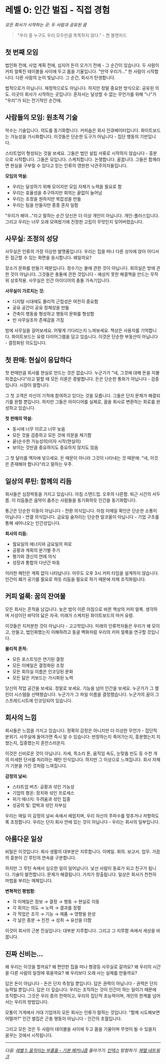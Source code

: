 # 레벨 0: 인간 벌집 - 직접 경험
*모든 회사가 시작하는 곳: 두 사람과 공유된 꿈*

> "우리 중 누구도 우리 모두만큼 똑똑하지 않다." - 켄 블랜차드

## 첫 번째 모임

법인화 전에, 사업 계획 전에, 심지어 돈이 오가기 전에 - 그 순간이 있습니다. 두 사람이 커피 얼룩진 테이블을 사이에 두고 몸을 기울입니다. "만약 우리가..." 한 사람이 시작합니다. 다른 사람의 눈이 빛납니다. 그 순간, 회사가 탄생합니다.

법적으로가 아닙니다. 재정적으로도 아닙니다. 하지만 정말 중요한 방식으로: 공유된 의도. 이곳이 회사가 시작하는 곳입니다: 혼자서는 달성할 수 없는 무언가를 위해 "나"가 "우리"가 되는 전기적인 순간에.

## 사람들의 모임: 원초적 기술

악수는 기술입니다. 의도를 동기화합니다. 커피숍은 회사 인큐베이터입니다. 화이트보드는 가능성을 가시화합니다. 이것들은 단순한 도구가 아닙니다 - 집단 행동의 기반입니다.

스타트업이 형성되는 것을 보세요. 그들은 법인 설립 서류로 시작하지 않습니다 - 흥분으로 시작합니다. 그들은 모입니다. 스케치합니다. 논쟁합니다. 꿈꿉니다. 그들은 함께라면 현실을 구부릴 수 있다고 믿는 인류의 영원한 낙관주의자들입니다.

**모임의 역설:**
- 우리는 달성하기 위해 모이지만 모임 자체가 노력을 필요로 함
- 우리는 효율성을 추구하지만 회의는 끝없이 늘어남
- 우리는 조정을 원하지만 복잡성을 만듦
- 우리는 팀을 만들지만 종종 혼자 일함

"우리가 해야..."라고 말하는 순간 당신은 더 이상 개인이 아닙니다. 개인-플러스입니다. 그리고 우리는 너무 오래 모여왔기에 진정한 고립이 무엇인지 잊어버렸습니다.

## 사무실: 조정의 성당

사무실은 인류의 가장 이상한 발명품입니다. 우리는 집을 떠나 다른 상자에 앉아 어디서든 접근할 수 있는 화면을 응시합니다. 왜일까요?

장소가 문화를 만들기 때문입니다. 정수기는 물에 관한 것이 아닙니다. 회의실은 방에 관한 것이 아닙니다. 그것들은 충돌에 관한 것입니다 - 예상치 못한 해결책을 만드는 무작위 상호작용. 사무실은 인간 아이디어의 충돌 가속기입니다.

**사무실이 가르치는 것:**
- 디지털 시대에도 물리적 근접성은 여전히 중요함
- 공유 공간이 공유 정체성을 만듦
- 건축이 행동을 형성하고 행동이 문화를 형성함
- 빈 사무실조차 존재감을 가짐

밤에 사무실을 걸어보세요. 어떻게 기다리는지 느껴보세요. 책상은 사용자를 기억합니다. 화이트보드는 유령 다이어그램을 담고 있습니다. 이것은 단순한 부동산이 아닙니다 - 결정화된 의도입니다.

## 첫 판매: 현실이 응답하다

첫 판매만큼 회사를 현실로 만드는 것은 없습니다. 누군가가 "네, 그것에 대해 돈을 지불하겠습니다"라고 말할 때 모든 이론은 증발합니다. 돈은 단순한 통화가 아닙니다 - 검증입니다. 시장이 말합니다.

그 첫 고객은 자신이 기적에 참여하고 있다는 것을 모릅니다. 그들은 단지 문제가 해결되기를 원할 뿐입니다. 하지만 그들은 아이디어를 실체로, 꿈을 회사로 변환하는 회로를 완성하고 있습니다.

**첫 판매의 역설:**
- 동시에 너무 이르고 너무 늦음
- 모든 것을 검증하고 모든 것에 의문을 제기함
- 끝(순수한 가능성의)이자 시작(현실의)
- 보이는 것만큼 중요하지도 중요하지 않지도 않음

그 첫 달러를 액자에 넣으세요. 돈 때문이 아니라 그것이 나타내는 것 때문에: "네, 이것은 존재해야 합니다"라고 말하는 우주.

## 일상의 루틴: 함께의 리듬

회사들은 심장박동을 가지고 있습니다. 아침 스탠드업. 오후의 나른함. 퇴근 시간의 서두름. 이 리듬들은 음악이 춤추는 사람들을 동기화하듯 인간을 동기화합니다.

통근은 단순한 이동이 아닙니다 - 전환 의식입니다. 아침 이메일 확인은 단순한 소통이 아닙니다 - 연결 의식입니다. 금요일 술자리는 단순한 알코올이 아닙니다 - 기업 구조를 통해 새어나오는 인간성입니다.

**회사의 리듬:**
- 월요일의 에너지와 금요일의 피로
- 공황과 계획의 분기별 주기
- 평가와 갱신의 연례 의식
- 성장과 통합의 다년간 파동

이러한 패턴은 계획 없이 나타납니다. 아무도 오후 3시 커피 타임을 설계하지 않습니다. 인간이 폐가 공기를 필요로 하듯 리듬을 필요로 하기 때문에 자체 조직화됩니다.

## 커피 얼룩: 꿈의 잔여물

모든 회사는 흔적을 남깁니다. 늦은 밤이 이른 아침으로 바뀐 책상의 커피 얼룩. 생각하며 서성이던 바닥의 닳은 자국. 미래가 스케치된 화이트보드의 마커 유령.

이것들은 지저분한 것이 아닙니다 - 고고학입니다. 미래의 인류학자들은 우리가 왜 모이고, 만들고, 법인화했는지 이해하려고 동굴 벽화처럼 우리의 커피 얼룩을 연구할 것입니다.

**물리적 흔적:**
- 모든 포스트잇은 연기된 결정
- 모든 이메일은 결정화된 조정
- 모든 회의실 이름은 인코딩된 문화
- 모든 닳은 키보드는 가시화된 노력

당신의 작업 공간을 보세요. 정말로 보세요. 기능을 넘어 인간을 보세요. 누군가가 그 캘린더 시스템을 선택했습니다. 누군가가 그 파일 이름을 결정했습니다. 누군가의 꿈이 그 스프레드시트에 인코딩되어 있습니다.

## 회사의 느낌

회사들은 느낌을 가지고 있습니다. 정확히 감정은 아니지만 더 이상한 무언가 - 집단적 분위기. 사무실에 들어가면 즉시 알 수 있습니다: 번창하는지 죽어가는지, 흥분했는지 지쳤는지, 집중했는지 혼란스러운지.

이것은 신비로운 것이 아닙니다. 자세, 목소리 톤, 움직임 속도, 눈맞춤 빈도 등 수천 개의 미세한 단서를 처리하는 패턴 인식입니다. 하지만 그 이상으로 느껴집니다. 회사 자체가 기분을 가진 것처럼 느껴집니다.

**감정의 날씨:**
- 스타트업 버즈: 공황과 섞인 가능성
- 기업의 평온: 정치와 섞인 프로세스
- 위기 에너지: 두려움과 섞인 집중
- 성공의 빛: 압박과 섞인 자부심

우리는 매일 이 감정의 날씨 속에서 헤엄치며, 우리 자신의 주파수를 맞추거나 저항하도록 조정합니다. 우리는 단지 회사 안에 있는 것이 아닙니다 - 우리는 회사의 일부입니다.

## 아름다운 일상

비밀은 이것입니다: 회사 생활의 대부분은 지루합니다. 이메일. 회의. 보고서. 업무. 가끔의 흥분이 긴 루틴의 연속을 구분합니다.

하지만 그 루틴 속에서 심오한 일이 일어납니다. 낯선 사람이 동료가 되고 친구가 됩니다. 기술이 발전합니다. 문제가 해결됩니다. 가치가 창출됩니다. 일상은 회사가 천천히 마법을 부리는 매체입니다.

**변혁적인 평범함:**
- 각 이메일은 정보 → 결정 → 행동 → 현실로 이동
- 각 회의는 의도 → 노력 → 결과를 정렬
- 각 작업은 조각 → 기능 → 제품 → 영향을 완성
- 각 날은 증분 → 진전 → 성취 → 유산을 더함

이것이 회사의 근본 진실입니다: 대부분 지루합니다. 그리고 그 지루함 속에서 세상을 바꿉니다.

## 진짜 신비는...

왜 우리는 이것을 할까요? 왜 편안한 집을 떠나 형광등 사무실로 갈까요? 왜 우리의 시간을 다른 사람의 일정에 묶을까요? 왜 우리보다 오래 사는 실체를 만들까요?

답은 돈이 아닙니다 - 돈은 단지 측정일 뿐입니다. 답은 권력이 아닙니다 - 권력은 단지 능력일 뿐입니다. 답은 더 깊습니다: 우리는 조직하는 것이 인간이 하는 일이기 때문에 조직합니다. 그것은 우리 종의 전략이고, 우리의 집단적 초능력이며, 개인의 한계를 넘어서는 우리의 방법입니다.

모퉁이 가게에서 거대 기업까지 모든 회사는 인류가 말하는 것입니다: "함께 시도해보면 어떨까?" 인간 벌집은 곤충 행동이 아닙니다 - 인간의 초월입니다.

그리고 모든 것은 두 사람이 테이블을 사이에 두고 몸을 기울이며 무엇이 될 수 있을지 꿈꾸는 것에서 시작됩니다.

---

*다음: [레벨 1: 움직이는 부품들 - 기본 메커니즘](L1_Moving_Parts.md)*
*돌아가기: [인덱스](HA_Company_Index.md)*
*탐험하기: [제텔 네트워크](zettel/000_index.md)*